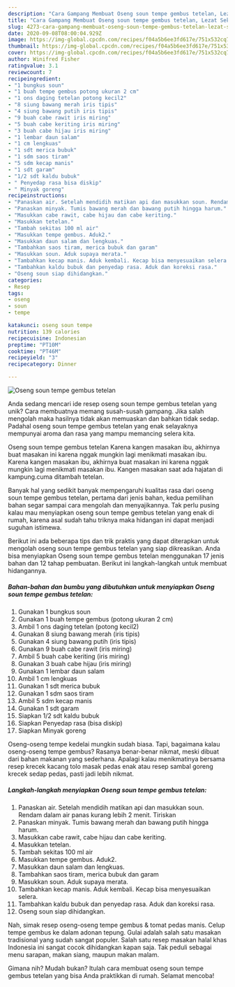 ```yaml
---
description: "Cara Gampang Membuat Oseng soun tempe gembus tetelan, Lezat Sekali"
title: "Cara Gampang Membuat Oseng soun tempe gembus tetelan, Lezat Sekali"
slug: 4273-cara-gampang-membuat-oseng-soun-tempe-gembus-tetelan-lezat-sekali
date: 2020-09-08T08:00:04.929Z
image: https://img-global.cpcdn.com/recipes/f04a5b6ee3fd617e/751x532cq70/oseng-soun-tempe-gembus-tetelan-foto-resep-utama.jpg
thumbnail: https://img-global.cpcdn.com/recipes/f04a5b6ee3fd617e/751x532cq70/oseng-soun-tempe-gembus-tetelan-foto-resep-utama.jpg
cover: https://img-global.cpcdn.com/recipes/f04a5b6ee3fd617e/751x532cq70/oseng-soun-tempe-gembus-tetelan-foto-resep-utama.jpg
author: Winifred Fisher
ratingvalue: 3.1
reviewcount: 7
recipeingredient:
- "1 bungkus soun"
- "1 buah tempe gembus potong ukuran 2 cm"
- "1 ons daging tetelan potong kecil2"
- "8 siung bawang merah iris tipis"
- "4 siung bawang putih iris tipis"
- "9 buah cabe rawit iris miring"
- "5 buah cabe keriting iris miring"
- "3 buah cabe hijau iris miring"
- "1 lembar daun salam"
- "1 cm lengkuas"
- "1 sdt merica bubuk"
- "1 sdm saos tiram"
- "5 sdm kecap manis"
- "1 sdt garam"
- "1/2 sdt kaldu bubuk"
- " Penyedap rasa bisa diskip"
- " Minyak goreng"
recipeinstructions:
- "Panaskan air. Setelah mendidih matikan api dan masukkan soun. Rendam dalam air panas kurang lebih 2 menit. Tiriskan"
- "Panaskan minyak. Tumis bawang merah dan bawang putih hingga harum."
- "Masukkan cabe rawit, cabe hijau dan cabe keriting."
- "Masukkan tetelan."
- "Tambah sekitas 100 ml air"
- "Masukkan tempe gembus. Aduk2."
- "Masukkan daun salam dan lengkuas."
- "Tambahkan saos tiram, merica bubuk dan garam"
- "Masukkan soun. Aduk supaya merata."
- "Tambahkan kecap manis. Aduk kembali. Kecap bisa menyesuaikan selera."
- "Tambahkan kaldu bubuk dan penyedap rasa. Aduk dan koreksi rasa."
- "Oseng soun siap dihidangkan."
categories:
- Resep
tags:
- oseng
- soun
- tempe

katakunci: oseng soun tempe 
nutrition: 139 calories
recipecuisine: Indonesian
preptime: "PT10M"
cooktime: "PT46M"
recipeyield: "3"
recipecategory: Dinner

---
```



![Oseng soun tempe gembus tetelan](https://img-global.cpcdn.com/recipes/f04a5b6ee3fd617e/751x532cq70/oseng-soun-tempe-gembus-tetelan-foto-resep-utama.jpg)

Anda sedang mencari ide resep oseng soun tempe gembus tetelan yang unik? Cara membuatnya memang susah-susah gampang. Jika salah mengolah maka hasilnya tidak akan memuaskan dan bahkan tidak sedap. Padahal oseng soun tempe gembus tetelan yang enak selayaknya mempunyai aroma dan rasa yang mampu memancing selera kita.

Oseng soun tempe gembus tetelan Karena kangen masakan ibu, akhirnya buat masakan ini karena nggak mungkin lagi menikmati masakan ibu. Karena kangen masakan ibu, akhirnya buat masakan ini karena nggak mungkin lagi menikmati masakan ibu. Kangen masakan saat ada hajatan di kampung.cuma ditambah tetelan.

Banyak hal yang sedikit banyak mempengaruhi kualitas rasa dari oseng soun tempe gembus tetelan, pertama dari jenis bahan, kedua pemilihan bahan segar sampai cara mengolah dan menyajikannya. Tak perlu pusing kalau mau menyiapkan oseng soun tempe gembus tetelan yang enak di rumah, karena asal sudah tahu triknya maka hidangan ini dapat menjadi suguhan istimewa.


Berikut ini ada beberapa tips dan trik praktis yang dapat diterapkan untuk mengolah oseng soun tempe gembus tetelan yang siap dikreasikan. Anda bisa menyiapkan Oseng soun tempe gembus tetelan menggunakan 17 jenis bahan dan 12 tahap pembuatan. Berikut ini langkah-langkah untuk membuat hidangannya.

<!--inarticleads1-->

##### Bahan-bahan dan bumbu yang dibutuhkan untuk menyiapkan Oseng soun tempe gembus tetelan:

1. Gunakan 1 bungkus soun
1. Gunakan 1 buah tempe gembus (potong ukuran 2 cm)
1. Ambil 1 ons daging tetelan (potong kecil2)
1. Gunakan 8 siung bawang merah (iris tipis)
1. Gunakan 4 siung bawang putih (iris tipis)
1. Gunakan 9 buah cabe rawit (iris miring)
1. Ambil 5 buah cabe keriting (iris miring)
1. Gunakan 3 buah cabe hijau (iris miring)
1. Gunakan 1 lembar daun salam
1. Ambil 1 cm lengkuas
1. Gunakan 1 sdt merica bubuk
1. Gunakan 1 sdm saos tiram
1. Ambil 5 sdm kecap manis
1. Gunakan 1 sdt garam
1. Siapkan 1/2 sdt kaldu bubuk
1. Siapkan  Penyedap rasa (bisa diskip)
1. Siapkan  Minyak goreng


Oseng-oseng tempe kedelai mungkin sudah biasa. Tapi, bagaimana kalau oseng-oseng tempe gembus? Rasanya benar-benar nikmat, meski dibuat dari bahan makanan yang sederhana. Apalagi kalau menikmatinya bersama resep krecek kacang tolo masak pedas enak atau resep sambal goreng krecek sedap pedas, pasti jadi lebih nikmat. 

<!--inarticleads2-->

##### Langkah-langkah menyiapkan Oseng soun tempe gembus tetelan:

1. Panaskan air. Setelah mendidih matikan api dan masukkan soun. Rendam dalam air panas kurang lebih 2 menit. Tiriskan
1. Panaskan minyak. Tumis bawang merah dan bawang putih hingga harum.
1. Masukkan cabe rawit, cabe hijau dan cabe keriting.
1. Masukkan tetelan.
1. Tambah sekitas 100 ml air
1. Masukkan tempe gembus. Aduk2.
1. Masukkan daun salam dan lengkuas.
1. Tambahkan saos tiram, merica bubuk dan garam
1. Masukkan soun. Aduk supaya merata.
1. Tambahkan kecap manis. Aduk kembali. Kecap bisa menyesuaikan selera.
1. Tambahkan kaldu bubuk dan penyedap rasa. Aduk dan koreksi rasa.
1. Oseng soun siap dihidangkan.


Nah, simak resep oseng-oseng tempe gembus &amp; tomat pedas manis. Celup tempe gembus ke dalam adonan tepung. Gulai adalah salah satu masakan tradisional yang sudah sangat populer. Salah satu resep masakan halal khas Indonesia ini sangat cocok dihidangkan kapan saja. Tak peduli sebagai menu sarapan, makan siang, maupun makan malam. 

Gimana nih? Mudah bukan? Itulah cara membuat oseng soun tempe gembus tetelan yang bisa Anda praktikkan di rumah. Selamat mencoba!
